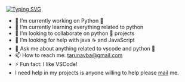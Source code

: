 
[![Typing SVG](https://readme-typing-svg.herokuapp.com?font=Fira+Code&center=true&vCenter=true&lines=Hey+there!+%F0%9F%91%8B;I+am+Tarunav.BA+%F0%9F%91%A6;I+am+a+student%2C+%F0%9F%93%96;I+am+a+python+learner%2C+%F0%9F%90%8D;I+am+a+good+contributor+%F0%9F%98%86)](https://git.io/typing-svg)

- 🔭 I’m currently working on Python 🐍
- 🌱 I’m currently learning everything related to python
- 👯 I’m looking to collaborate on python 🐍 projects
- 🤔 I’m looking for help with java ☕ and JavaScript
- 💬 Ask me about anything related to vscode and python 🐍
- 📫 How to reach me: tarunavba@gmail.com
- ⚡ Fun fact: I like VSCode! 
- I need help in my projects is anyone willing to help please [mail](mailto:tarunavba@gmail.com) me.

